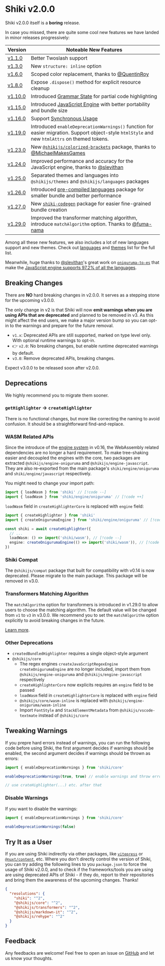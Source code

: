 # Shiki v2.0.0

Shiki v2.0.0 itself is a **boring** release.

In case you missed, there are quite some cool new features we have landed in minor releases progressively:

| Version                                                          | Noteable New Features                                                                                                                                 |
| ---------------------------------------------------------------- | ----------------------------------------------------------------------------------------------------------------------------------------------------- |
| [v1.1.0](https://github.com/shikijs/shiki/releases/tag/v1.1.0)   | Better Twoslash support                                                                                                                               |
| [v1.3.0](https://github.com/shikijs/shiki/releases/tag/v1.3.0)   | New `structure: inline` option                                                                                                                        |
| [v1.6.0](https://github.com/shikijs/shiki/releases/tag/v1.6.0)   | Scoped color replacement, thanks to [@QuentinRoy](https://github.com/QuentinRoy)                                                                      |
| [v1.8.0](https://github.com/shikijs/shiki/releases/tag/v1.8.0)   | Expose `.dispose()` method for explicit resource cleanup                                                                                              |
| [v1.10.0](https://github.com/shikijs/shiki/releases/tag/v1.10.0) | Introduced [Grammar State](https://github.com/shikijs/shiki/pull/712) for partial code highlighting                                                   |
| [v1.15.0](https://github.com/shikijs/shiki/releases/tag/v1.15.0) | Introduced [JavaScript Engine](/guide/regex-engines#javascript-engine) with better portability and bundle size                                        |
| [v1.16.0](https://github.com/shikijs/shiki/releases/tag/v1.16.0) | Support [Synchronous Usage](/guide/sync-usage)                                                                                                        |
| [v1.19.0](https://github.com/shikijs/shiki/releases/tag/v1.19.0) | Introduced `enableDeprecationWarnings()` function for easier migration. Support object-style `htmlStyle` and new `htmlAttrs` on themed tokens.        |
| [v1.23.0](https://github.com/shikijs/shiki/releases/tag/v1.23.0) | New [`@shikijs/colorized-brackets`](/packages/colorized-brackets) package, thanks to [@MichaelMakesGames](https://github.com/MichaelMakesGames)       |
| [v1.24.0](https://github.com/shikijs/shiki/releases/tag/v1.24.0) | Improved performance and accuracy for the JavaScript engine, thanks to [@slevithan](https://github.com/slevithan)                                     |
| [v1.25.0](https://github.com/shikijs/shiki/releases/tag/v1.25.0) | Separated themes and languages into `@shikijs/themes` and `@shikijs/languages` packages                                                               |
| [v1.26.0](https://github.com/shikijs/shiki/releases/tag/v1.26.0) | Introduced [pre-compiled languages](https://shiki.style/guide/regex-engines#pre-compiled-languages) package for smaller bundle and better performance |
| [v1.27.0](https://github.com/shikijs/shiki/releases/tag/v1.27.0) | New [`shiki-codegen`](/packages/codegen) package for easier fine-grained bundle creation                                                              |
| [v1.29.0](https://github.com/shikijs/shiki/releases/tag/v1.28.0) | Improved the transformer matching algorithm, introduce `matchAlgorithm` option. Thanks to [@fuma-nama](https://github.com/fuma-nama)                  |

Among all these new features, we also includes a lot of new languages support and new themes. Check out [languages](/languages) and [themes](/themes) list for the full list.

Meanwhile, huge thanks to [@slevithan](https://github.com/slevithan)'s great work on [`oniguruma-to-es`](https://github.com/slevithan/oniguruma-to-es) that make the [JavaScript engine supports 97.2% of all the languages](/references/engine-js-compat).

## Breaking Changes

There are **NO** hard breaking changes in v2.0.0. It serves as a stepping stone for the upcoming v3.0.0.

The only change in v2 is that Shiki will now **emit warnings when you are using APIs that are deprecated** and planned to be removed in v3. As this might affect the end users, we make a major version bump so you can opt-in to the warnings and prepare for the future removal.

- `v1.x`: Deprecated APIs are still supported, marked on type level only. With optional runtime warnings to opt-in.
- 👉 `v2.0`: No breaking changes, but enable runtime deprecated warnings by default.
- `v3.0`: Remove deprecated APIs, breaking changes.

Expect v3.0.0 to be released soon after v2.0.0.

## Deprecations

We highly recommend you to migrate them sooner.

### `getHighlighter` -> `createHighlighter`

There is no functional changes, but more like correcting the naming to avoid confusion. It should be a straightforward find-and-replace.

### WASM Related APIs

Since the introduce of the [engine system](/guide/regex-engines) in v0.16, the WebAssembly related dependencies are no longer a hard requirement. To make tree-shaking easier and decoupled the engines with the core, two packages are extracted `@shikijs/engine-oniguruma` and `@shikijs/engine-javascript`. They are also re-exported from the main package's `shiki/engine/oniguruma` and `shiki/engine/javascript` respectively.

You might need to change your import path:

```ts
import { loadWasm } from 'shiki' // [!code --]
import { loadWasm } from 'shiki/engine/oniguruma' // [!code ++]
```

`loadWasm` field in `createHighlighterCore` is replaced with `engine` field:

```ts
import { createHighlighter } from 'shiki'
import { createOnigurumaEngine } from 'shiki/engine/oniguruma' // [!code ++]

const shiki = await createHighlighter({
  // ...
  loadWasm: () => import('shiki/wasm'), // [!code --]
  engine: createOnigurumaEngine(() => import('shiki/wasm')), // [!code ++]
})
```

### Shiki Compat

The `@shikijs/compat` package that built for compatibility with v0.14 is now deprecated. Please migrate to the main package. This package will be removed in v3.0.

### Transformers Matching Algorithm

The `matchAlgorithm` option for transformers is introduced in v1.29.0 to allow users to choose the matching algorithm. The default value will be changed from `v1` to `v3` in v3.0.0. We recommend you to set the `matchAlgorithm` option explicitly to avoid breaking changes in the future.

[Learn more](/packages/transformers#matching-algorithm).

### Other Deprecations

- `createdBundledHighlighter` requires a single object-style argument
- `@shikijs/core`
  - The regex engines `createJavaScriptRegexEngine` `createOnigurumaEngine` are no longer included, import them from `@shikijs/engine-oniguruma` and `@shikijs/engine-javascript` respectively
  - `createHighlighterCore` now explicits requires an `engine` field to be passed
  - `loadWasm` field in `createHighlighterCore` is replaced with `engine` field
  - `@shikijs/core/wasm-inline` is replaced with `@shikijs/engine-oniguruma/wasm-inline`
  - Import `FontStyle` and `StackElementMetadata` from `@shikijs/vscode-textmate` instead of `@shikijs/core`

## Tweaking Warnings

If you prepre hard errors instead of warnings, you can run the following code before using Shiki, the first argument decides if warnings should be enabled, the second argument decides if warnings should be thrown as errors:

```ts
import { enableDeprecationWarnings } from 'shiki/core'

enableDeprecationWarnings(true, true) // enable warnings and throw errors

// use crateHighlighter(...) etc. after that
```

### Disable Warnings

If you want to disable the warnings:

```ts
import { enableDeprecationWarnings } from 'shiki/core'

enableDeprecationWarnings(false)
```

## Try It as a User

If you are using Shiki indirectly via other packages, like [`vitepress`](https://vitepress.dev/) or [`@nuxt/content`](https://content.nuxt.com/), etc. Where you don't directly control the version of Shiki, you can try adding the following lines to you `package.json` to force the usage of Shiki v2.0.0, and to check if the frameworks/tools you are using are using deprecated APIs of Shiki - if they do, report to their repositories and bring them the awareness of the upcoming changes. Thanks!

```json
{
  "resolutions": {
    "shiki": "^2",
    "@shikijs/core": "^2",
    "@shikijs/transformers": "^2",
    "@shikijs/markdown-it": "^2",
    "@shikijs/rehype": "^2"
  }
}
```

## Feedback

Any feedbacks are welcome! Feel free to open an issue on [GitHub](https://github.com/shikijs/shiki) and let us know your thoughts.
